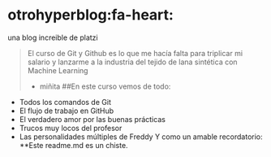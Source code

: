 # otrohyperblog:fa-heart:
una blog increible de platzi
>El curso de Git y Github es lo que me hacía falta para triplicar mi salario y lanzarme a la industria del tejido de lana sintética con Machine Learning
>- miñita
##En este curso vemos de todo:
* Todos los comandos  de Git
* El flujo de trabajo en GitHub
* El verdadero amor por las buenas prácticas
* Trucos muy locos del profesor
* Las personalidades múltiples de Freddy
Y como un amable recordatorio: **Este readme.md es un chiste.
